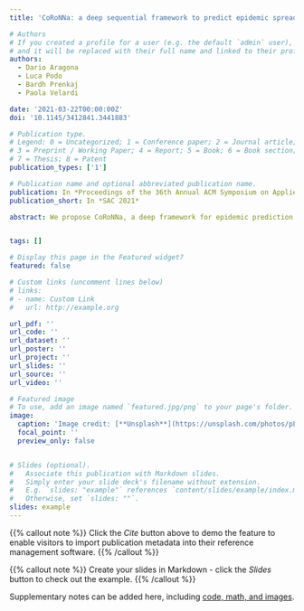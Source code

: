 ```yaml
---
title: 'CoRoNNa: a deep sequential framework to predict epidemic spread'

# Authors
# If you created a profile for a user (e.g. the default `admin` user), write the username (folder name) here
# and it will be replaced with their full name and linked to their profile.
authors:
  - Dario Aragona
  - Luca Podo
  - Bardh Prenkaj
  - Paola Velardi

date: '2021-03-22T00:00:00Z'
doi: '10.1145/3412841.3441883'

# Publication type.
# Legend: 0 = Uncategorized; 1 = Conference paper; 2 = Journal article;
# 3 = Preprint / Working Paper; 4 = Report; 5 = Book; 6 = Book section;
# 7 = Thesis; 8 = Patent
publication_types: ['1']

# Publication name and optional abbreviated publication name.
publication: In *Proceedings of the 36th Annual ACM Symposium on Applied Computing*
publication_short: In *SAC 2021*

abstract: We propose CoRoNNa, a deep framework for epidemic prediction to analyse the spread of COVID-19 and, potentially, of other unknown viruses, based on a flexible integration of sequential and convolutional components. Importantly, our framework is general and can be specialised according to different analysis objectives. In this paper, the specific purpose is to optimise CoRoNNa for analysing the impact of different mobility containment policies on the epidemic. To this end, we integrate cumulative viral diffusion statistics and local demographic and mobility information of several countries. Our analysis confirms that mobility data have a strong, but delayed, effect on the viral spread. In this context, CoRoNNa has superior performances when compared with other frameworks that incorporate multivariate lagged predictors, and with simple LSTM models. On the contrary, no method is able to predict daily cases based only on lagged viral diffusion statistics.


tags: []

# Display this page in the Featured widget?
featured: false

# Custom links (uncomment lines below)
# links:
# - name: Custom Link
#   url: http://example.org

url_pdf: ''
url_code: ''
url_dataset: ''
url_poster: ''
url_project: ''
url_slides: ''
url_source: ''
url_video: ''

# Featured image
# To use, add an image named `featured.jpg/png` to your page's folder.
image:
  caption: 'Image credit: [**Unsplash**](https://unsplash.com/photos/pLCdAaMFLTE)'
  focal_point: ''
  preview_only: false


# Slides (optional).
#   Associate this publication with Markdown slides.
#   Simply enter your slide deck's filename without extension.
#   E.g. `slides: "example"` references `content/slides/example/index.md`.
#   Otherwise, set `slides: ""`.
slides: example
---
```


{{% callout note %}}
Click the _Cite_ button above to demo the feature to enable visitors to import publication metadata into their reference management software.
{{% /callout %}}

{{% callout note %}}
Create your slides in Markdown - click the _Slides_ button to check out the example.
{{% /callout %}}

Supplementary notes can be added here, including [code, math, and images](https://wowchemy.com/docs/writing-markdown-latex/).
